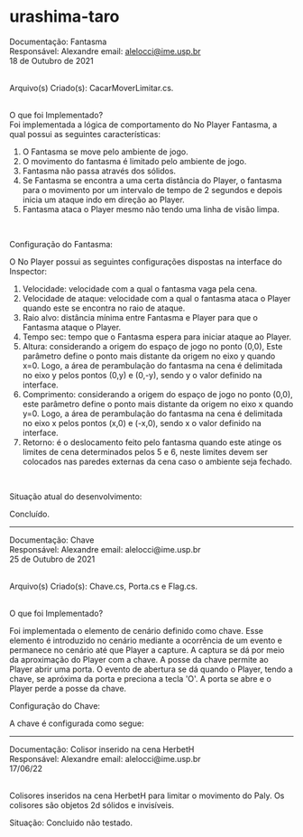 # urashima-taro
Documentação: Fantasma<br>
Responsável: Alexandre email: alelocci@ime.usp.br<br>
18 de Outubro de 2021<br><br>

Arquivo(s) Criado(s): CacarMoverLimitar.cs.<br><br>

O que foi Implementado?<br>
Foi implementada a lógica de comportamento do No Player Fantasma, a qual possui as seguintes características:<br>

<ol>
<li>O Fantasma se move pelo ambiente de jogo.</li>
<li>O movimento do fantasma é limitado pelo ambiente de jogo.</li>
<li>Fantasma não passa através dos sólidos. </li>
<li>Se Fantasma se encontra a uma certa distância do Player, o fantasma para o movimento por um intervalo de tempo de 2 segundos e depois inicia um ataque indo
em direção ao Player.</li>
<li>Fantasma ataca o Player mesmo não tendo uma linha de visão limpa.
</ol><br>

Configuração do Fantasma:<br>

O No Player possui as seguintes configurações dispostas na interface do Inspector:<br>

<ol>
<li>Velocidade: velocidade com a qual o fantasma vaga pela cena.</li>
<li>Velocidade de ataque: velocidade com a qual o fantasma ataca o Player quando este se encontra no raio de ataque.</li>
<li>Raio alvo: distância mínima entre Fantasma e Player para que o Fantasma ataque o Player.</li>
<li>Tempo sec: tempo que o Fantasma espera para iniciar ataque ao Player.
<li>Altura: considerando a origem do espaço de jogo no ponto (0,0), 
Este parâmetro define o ponto mais distante da origem no eixo y quando x=0. Logo, a área de perambulação do fantasma na cena é delimitada no eixo y pelos pontos
(0,y) e (0,-y), sendo y o valor definido na interface.</li>
<li>Comprimento: considerando a origem do espaço de jogo no ponto (0,0), 
este parâmetro define o ponto mais distante da origem no eixo x quando y=0. Logo, a área de perambulação do fantasma na cena é delimitada no eixo x pelos pontos
(x,0) e (-x,0), sendo x o valor definido na interface.</li>
<li>Retorno: é o deslocamento feito pelo fantasma quando este atinge os limites de cena determinados pelos 5 e 6, neste 
limites devem ser colocados nas paredes externas da cena caso o ambiente seja fechado.
</ol><br>

Situação atual do desenvolvimento:<br>

Concluído.
<hr/>
Documentação: Chave<br>
Responsável: Alexandre email: alelocci@ime.usp.br<br>
25 de Outubro de 2021<br><br>

Arquivo(s) Criado(s): Chave.cs, Porta.cs e Flag.cs.<br><br>

O que foi Implementado?<br>

Foi implementada o elemento de cenário definido como chave. Esse elemento é introduzido no cenário mediante a ocorrência de um evento e permanece no cenário até que 
Player a capture. A captura se dá por meio da aproximação do Player com a chave. A posse da chave permite ao Player abrir uma porta. O evento de abertura se dá quando o Player, tendo a chave, se apróxima da porta e preciona a tecla 'O'. A porta se abre e o Player perde a posse da chave.

Configuração do Chave:<br>

A chave é configurada como segue:

<hr/>
Documentação: Colisor inserido na cena HerbetH<br>
Responsável: Alexandre email: alelocci@ime.usp.br<br>
17/06/22<br><br>

Colisores inseridos na cena HerbetH para limitar o movimento do Paly. Os colisores são objetos 2d sólidos e invisíveis. <br>

Situação: Concluido não testado. <br>

